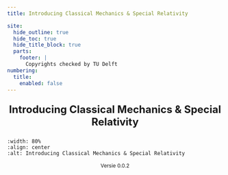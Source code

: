 ```yaml
---
title: Introducing Classical Mechanics & Special Relativity

site:
  hide_outline: true
  hide_toc: true
  hide_title_block: true
  parts: 
    footer: |
      Copyrights checked by TU Delft
numbering:
  title:
    enabled: false
---
```


<div style="text-align: center;  font-size: 24px; font-weight: bold;">

Introducing Classical Mechanics & Special Relativity

</div>

```{figure} cover.gif
:width: 80%
:align: center
:alt: Introducing Classical Mechanics & Special Relativity
```


<div style="text-align: center; font-size: 12px">

Versie 0.0.2

</div>


